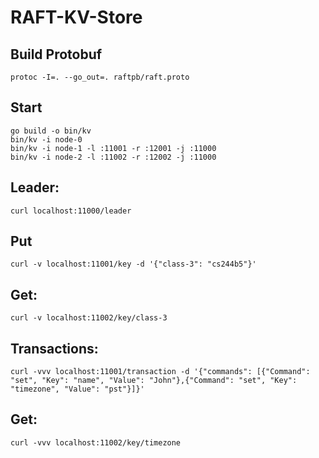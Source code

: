 # RAFT-KV-Store

## Build Protobuf
```
protoc -I=. --go_out=. raftpb/raft.proto
```

## Start
```
go build -o bin/kv
bin/kv -i node-0
bin/kv -i node-1 -l :11001 -r :12001 -j :11000
bin/kv -i node-2 -l :11002 -r :12002 -j :11000
```

## Leader:
```
curl localhost:11000/leader
```

## Put
```
curl -v localhost:11001/key -d '{"class-3": "cs244b5"}'
```

## Get:
```
curl -v localhost:11002/key/class-3
```

## Transactions:
```
curl -vvv localhost:11001/transaction -d '{"commands": [{"Command": "set", "Key": "name", "Value": "John"},{"Command": "set", "Key": "timezone", "Value": "pst"}]}'
```

## Get:
```
curl -vvv localhost:11002/key/timezone
```
